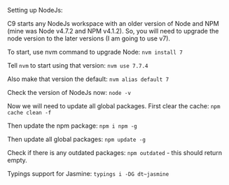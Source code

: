 Setting up NodeJs:

C9 starts any NodeJs workspace with an older version of Node and NPM (mine was Node v4.7.2 and NPM v4.1.2). So, you will need to upgrade the node version to the later versions (I am going to use v7).

To start, use nvm command to upgrade Node:
`nvm install 7`

Tell `nvm` to start using that version:
`nvm use 7.7.4`

Also make that version the default:
`nvm alias default 7`

Check the version of NodeJs now:
`node -v`

Now we will need to update all global packages. First clear the cache:
`npm cache clean -f`

Then update the npm package:
`npm i npm -g`

Then update all global packages:
`npm update -g`

Check if there is any outdated packages:
`npm outdated` - this should return empty.


Typings support for Jasmine:
`typings i -DG dt~jasmine`
